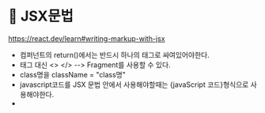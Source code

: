 
# 💙 JSX문법

https://react.dev/learn#writing-markup-with-jsx


- 컴퍼넌트의 return()에서는 반드시 하나의 태그로 싸여있어야한다.
- 태그 대신 <> </>  -->   Fragment를 사용할 수 있다.
- class명을 className = "class명"
- javascript코드를 JSX 문법 안에서 사용해야할때는 {javaScript 코드}형식으로 사용해야한다.
- 

